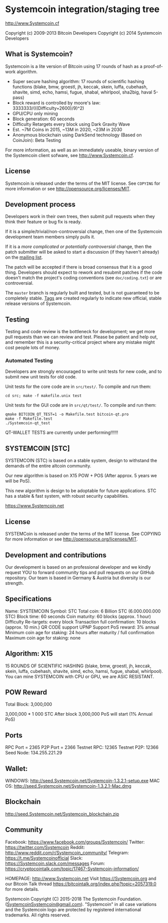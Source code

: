 Systemcoin integration/staging tree
================================

http://www.Systemcoin.cf

Copyright (c) 2009-2013 Bitcoin Developers
Copyright (c) 2014 Systemcoin Developers

What is Systemcoin?
----------------

Systemcoin is a lite version of Bitcoin using 17 rounds of hash as a proof-of-work algorithm.
 - Super secure hashing algorithm: 17 rounds of scientific hashing functions (blake, bmw, groestl, jh, keccak, skein, luffa, cubehash, shavite, simd, echo, hamsi, fugue, shabal, whirlpool, sha2big, haval 5-pass)
 - Block reward is controlled by moore's law: 3333333/(((Difficulty+2600)/9)^2)
 - GPU/CPU only mining
 - Block generation: 60 seconds
 - Difficulty Retargets every block using Dark Gravity Wave
 - Est. ~7M Coins in 2015, ~13M in 2020, ~23M in 2030
 - Anonymous blockchain using DarkSend technology (Based on CoinJoin): Beta Testing

For more information, as well as an immediately useable, binary version of
the Systemcoin client sofware, see http://www.Systemcoin.cf.

License
-------

Systemcoin is released under the terms of the MIT license. See `COPYING` for more
information or see http://opensource.org/licenses/MIT.

Development process
-------------------

Developers work in their own trees, then submit pull requests when they think
their feature or bug fix is ready.

If it is a simple/trivial/non-controversial change, then one of the Systemcoin
development team members simply pulls it.

If it is a *more complicated or potentially controversial* change, then the patch
submitter will be asked to start a discussion (if they haven't already) on the
[mailing list](http://sourceforge.net/mailarchive/forum.php?forum_name=bitcoin-development).

The patch will be accepted if there is broad consensus that it is a good thing.
Developers should expect to rework and resubmit patches if the code doesn't
match the project's coding conventions (see `doc/coding.txt`) or are
controversial.

The `master` branch is regularly built and tested, but is not guaranteed to be
completely stable. [Tags](https://github.com/bitcoin/bitcoin/tags) are created
regularly to indicate new official, stable release versions of Systemcoin.

Testing
-------

Testing and code review is the bottleneck for development; we get more pull
requests than we can review and test. Please be patient and help out, and
remember this is a security-critical project where any mistake might cost people
lots of money.

### Automated Testing

Developers are strongly encouraged to write unit tests for new code, and to
submit new unit tests for old code.

Unit tests for the core code are in `src/test/`. To compile and run them:

    cd src; make -f makefile.unix test

Unit tests for the GUI code are in `src/qt/test/`. To compile and run them:

    qmake BITCOIN_QT_TEST=1 -o Makefile.test bitcoin-qt.pro
    make -f Makefile.test
    ./Systemcoin-qt_test




































QT-WALLET TESTS are currently under performing!!!!!!

## SYSTEMCOIN [STC]

SYSTEMCOIN (STC) is based on a stable system, design to withstand the demands of the entire altcoin community.

Our new algorithm is based on X15 POW + POS (After approx. 5 years we will be PoS).

This new algorithm is design to be adoptable for future applications. STC has a stable & fast system, with robust security capabilities.

https://www.Systemcoin.net

## License

SYSTEMCoin is released under the terms of the MIT license. See COPYING for more information or see http://opensource.org/licenses/MIT.

## Development and contributions

Our development is based on an professional developer and we kindly request YOU to forward community tips and pull requests on our GitHub repository. Our team is based in Germany & Austria but diversity is our strength.

## Specifications

Name: SYSTEMCOIN
Symbol: STC
Total coin: 6 Billion STC (6.000.000.000 STC)
Block time: 60 seconds
Coin maturity: 60 blocks (approx. 1 hour) 
Difficulty Re-targets: every block
Transaction full confirmation: 10 blocks (approx. 10 min.)
QR CODE support
UPNP Support
PoS reward: 3% annual
Minimum coin age for staking: 24 hours after maturity / full confirmation
Maximum coin age for staking: none


## Algorithm: X15

15 ROUNDS OF SCIENTIFIC HASHING (blake, bmw, groestl, jh, keccak, skein, luffa, cubehash, shavite, simd, echo, hamsi, fugue, shabal, whirlpool). You can mine SYSTEMCOIN with CPU or GPU, we are ASIC RESISTANT.

## POW Reward
Total Block: 3,000,000 </p>
3,000,000 * 1 000 STC 
After block 3,000,000 PoS will start (1% Annual PoS)

## Ports

RPC Port = 2365
P2P Port = 2366
Testnet RPC: 12365
Testnet P2P: 12366 
Seed Node: 134.255.221.29

## Wallet:
 
WINDOWS: http://seed.Systemcoin.net/Systemcoin-1.3.2.1-setup.exe
MAC OS:  http://seed.Systemcoin.net/Systemcoin-1.3.2.1-Mac.dmg

## Blockchain 

http://seed.Systemcoin.net/Systemcoin_blockchain.zip

## Community

Facebook: https://www.facebook.com/groups/Systemcoin/
Twitter: https://twitter.com/Systemcoin
Reddit: http://www.reddit.com/r/Systemcoin_community/
Telegram: https://t.me/Systemcoinofficial
Slack: https://Systemcoin.slack.com/messages
Forum: https://cryptocointalk.com/topic/17467-Systemcoin-information/


HOMEPAGE: http://www.Systemcoin.net
Visit https://Systemcoin.org and our Bitcoin Talk thread https://bitcointalk.org/index.php?topic=2057319.0 for more details.

Systemcoin Copyright (C) 2015-2018 The Systemcoin Foundation. (SystemcoinSystemcoin@gmail.com).
"Systemcoin" in all case variations and the Systemcoin logo are protected by registered international trademarks. 
All rights reserved.

